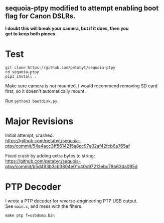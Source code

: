 ## sequoia-ptpy modified to attempt enabling boot flag for Canon DSLRs.  

**I doubt this will break your camera, but if it does, then you  
get to keep both pieces.**

# Test

```
git clone https://github.com/petabyt/sequoia-ptpy
cd sequoia-ptpy
pip3 install .
```

Make sure camera is not mounted. I would recommend removing SD card
first, so it doesn't automatically mount.  

Run `python3 bootdisk.py`.

# Major Revisions

Initial attempt, crashed:  
https://github.com/petabyt/sequoia-ptpy/commit/54a4acc3ff5614215a8cc97e02af42fcb6a765af  

Fixed crash by adding extra bytes to string:
https://github.com/petabyt/sequoia-ptpy/commit/b5d493b3cb3804e01c40c97213ebc78b63da095d

# PTP Decoder

I wrote a PTP decoder for reverse-engineering PTP USB output.  
See `main.c`, and mess with the filters.  
```
make ptp f=usbdump.bin
```
